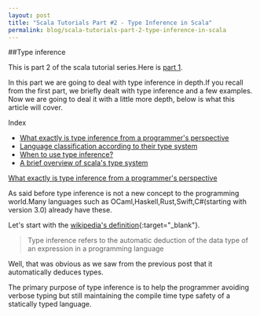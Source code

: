 ```yaml
---
layout: post
title: "Scala Tutorials Part #2 - Type Inference in Scala"
permalink: blog/scala-tutorials-part-2-type-inference-in-scala
---
```


##Type inference

This is part 2 of the scala tutorial series.Here is [part 1](/blog/scala-tutorials-part-1-getting-started).

In this part we are going to deal with type inference in depth.If you recall from the first part, we briefly dealt with type inference and a few examples.
Now we are going to deal it with a little more depth, below is what this article will cover.

<i class="fa fa-list-ul fa-lg space-right"></i>Index

- [What exactly is type inference from a programmer's perspective](#Perspective)
- [Language classification according to their type system](#TypeSystem)
- [When to use type inference?](#Usage)
- [A brief overview of scala's type system](#Types)


<a name="Perspective"><u>What exactly is type inference from a programmer's perspective</u></a>

As said before type inference is not a new concept to the programming world.Many languages such as OCaml,Haskell,Rust,Swift,C#(starting with version 3.0) 
already have these. 

Let's start with the [wikipedia's definition](https://en.wikipedia.org/wiki/Type_inference){:target="_blank"}.
 
>Type inference refers to the automatic deduction of the data type of an expression in a programming language

Well, that was obvious as we saw from the previous post that it automatically deduces types.

The primary purpose of type inference is to help the programmer avoiding verbose typing but still maintaining the compile time type safety of a statically typed language.




